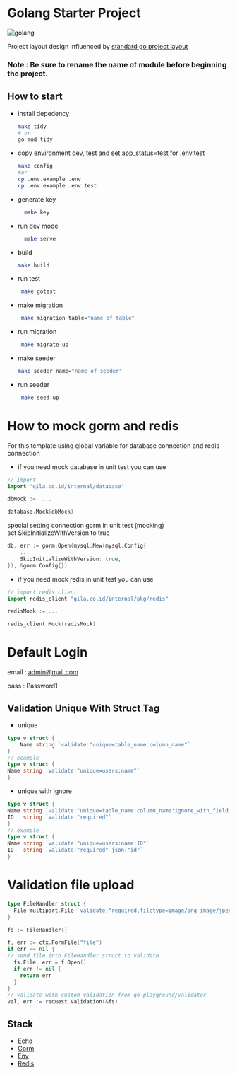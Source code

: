 # Golang Starter Project
![golang](https://upload.wikimedia.org/wikipedia/commons/thumb/0/05/Go_Logo_Blue.svg/1200px-Go_Logo_Blue.svg.png)

Project layout design influenced by [standard go project layout](https://github.com/golang-standards/project-layout)
### Note : Be sure to rename the name of module before beginning the project.
## How to start

- install depedency
  ```bash
  make tidy
  # or
  go mod tidy
  ```
- copy environment dev, test and set app_status=test for .env.test
  ```bash
  make config
  #or
  cp .env.example .env
  cp .env.example .env.test
  ```


- generate key
  ```bash
    make key
  ```

- run dev mode
  ```bash
    make serve
  ```
- build
  ```bash
  make build
  ```

- run test
  ```bash
   make gotest
  ```

- make migration
  ```bash
   make migration table="name_of_table"
  ```
  
- run migration
  ```bash
   make migrate-up
  ```

- make seeder
   ```bash
   make seeder name="name_of_seeder"
  ```
- run seeder
  ```bash
   make seed-up
  ```
  
# How to mock gorm and redis
For this template using global variable for database connection and redis connection 
  - if you need mock database in unit test you can use
 ```go
// import
import "qila.co.id/internal/database"

dbMock :=  ...

database.Mock(dbMock)
```  
special setting connection gorm in unit test (mocking) <br>
set SkipInitializeWithVersion to true 
```go
db, err := gorm.Open(mysql.New(mysql.Config{
    ...
    SkipInitializeWithVersion: true,
}), &gorm.Config{})
```

- if you need mock redis in unit test you can use
```go
// import redis client
import redis_client "qila.co.id/internal/pkg/redis"

redisMock := ...

redis_client.Mock(redisMock)
```

# Default Login
email : admin@mail.com

pass : Password1

## Validation Unique With Struct Tag
- unique
```go
type v struct {
	Name string `validate:"unique=table_name:column_name"`
}
// ecample
type v struct {
Name string `validate:"unique=users:name"`
}
```
- unique with ignore
```go
type v struct {
Name string `validate:"unique=table_name:column_name:ignore_with_field_name"`
ID   string `validate:"required"`
}
// example
type v struct {
Name string `validate:"unique=users:name:ID"`
ID   string `validate:"required" json:"id"`
}
```

# Validation file upload
```go
type FileHandler struct {
  File multipart.File `validate:"required,filetype=image/png image/jpeg image/jpg"`
}

fs := FileHandler{}

f, err := ctx.FormFile("file")
if err == nil {
// send file into FileHandler struct to validate
  fs.File, err = f.Open()
  if err != nil {
    return err
  }
}
// validate with custom validation from go-playground/validator 
val, err := request.Validation(&fs)


```
## Stack 
- [Echo](https://echo.labstack.com)
- [Gorm](https://gorm.io)
- [Env](https://github.com/spf13/viper)
- [Redis](https://github.com/redis/go-redis)


